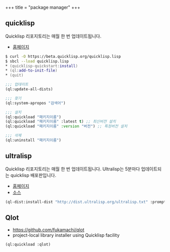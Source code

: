 +++
title = "package manager"
+++

## quicklisp

Quicklisp 리포지토리는 매월 한 번 업데이트됩니다.

- [홈페이지](https://www.quicklisp.org/beta/)

``` zsh
$ curl -O https://beta.quicklisp.org/quicklisp.lisp
$ sbcl --load quicklisp.lisp
* (quicklisp-quickstart:install)
* (ql:add-to-init-file)
* (quit)
```

``` lisp
;;; 업데이트
(ql:update-all-dists)

;;; 찾기
(ql:system-apropos "검색어")

;;; 설치
(ql:quickload "패키지이름")
(ql:quickload "패키지이름" :latest t) ;; 최신버전 설치
(ql:quickload "패키지이름" :version "버전") ;; 특정버전 설치

;;; 삭제
(ql:uninstall "패키지이름")
```

## ultralisp

Quicklisp 리포지토리는 매월 한 번 업데이트됩니다.
 Ultralisp는 5분마다 업데이트되는 quicklisp 배포판입니다.

- [홈페이지](https://ultralisp.org/dists/ultralisp)
- [소스](https://github.com/ultralisp/ultralisp)

``` lisp
(ql-dist:install-dist "http://dist.ultralisp.org/ultralisp.txt" :prompt nil)
```

## Qlot

- <https://github.com/fukamachi/qlot>
- project-local library installer using Quicklisp facility

``` lisp
(ql:quickload :qlot)
```